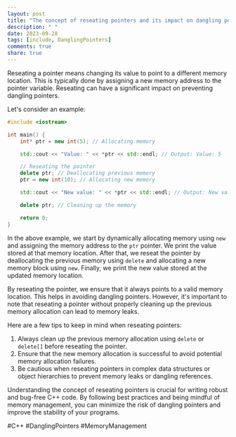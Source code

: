 ```yaml
---
layout: post
title: "The concept of reseating pointers and its impact on dangling pointers in C++"
description: " "
date: 2023-09-28
tags: [include, DanglingPointers]
comments: true
share: true
---
```


Reseating a pointer means changing its value to point to a different memory location. This is typically done by assigning a new memory address to the pointer variable. Reseating can have a significant impact on preventing dangling pointers.

Let's consider an example:

```cpp
#include <iostream>

int main() {
    int* ptr = new int(5); // Allocating memory

    std::cout << "Value: " << *ptr << std::endl; // Output: Value: 5

    // Reseating the pointer
    delete ptr; // Deallocating previous memory
    ptr = new int(10); // Allocating new memory

    std::cout << "New value: " << *ptr << std::endl; // Output: New value: 10

    delete ptr; // Cleaning up the memory

    return 0;
}
```

In the above example, we start by dynamically allocating memory using `new` and assigning the memory address to the `ptr` pointer. We print the value stored at that memory location. After that, we reseat the pointer by deallocating the previous memory using `delete` and allocating a new memory block using `new`. Finally, we print the new value stored at the updated memory location.

By reseating the pointer, we ensure that it always points to a valid memory location. This helps in avoiding dangling pointers. However, it's important to note that reseating a pointer without properly cleaning up the previous memory allocation can lead to memory leaks.

Here are a few tips to keep in mind when reseating pointers:

1. Always clean up the previous memory allocation using `delete` or `delete[]` before reseating the pointer.
2. Ensure that the new memory allocation is successful to avoid potential memory allocation failures.
3. Be cautious when reseating pointers in complex data structures or object hierarchies to prevent memory leaks or dangling references.

Understanding the concept of reseating pointers is crucial for writing robust and bug-free C++ code. By following best practices and being mindful of memory management, you can minimize the risk of dangling pointers and improve the stability of your programs.

#C++ #DanglingPointers #MemoryManagement